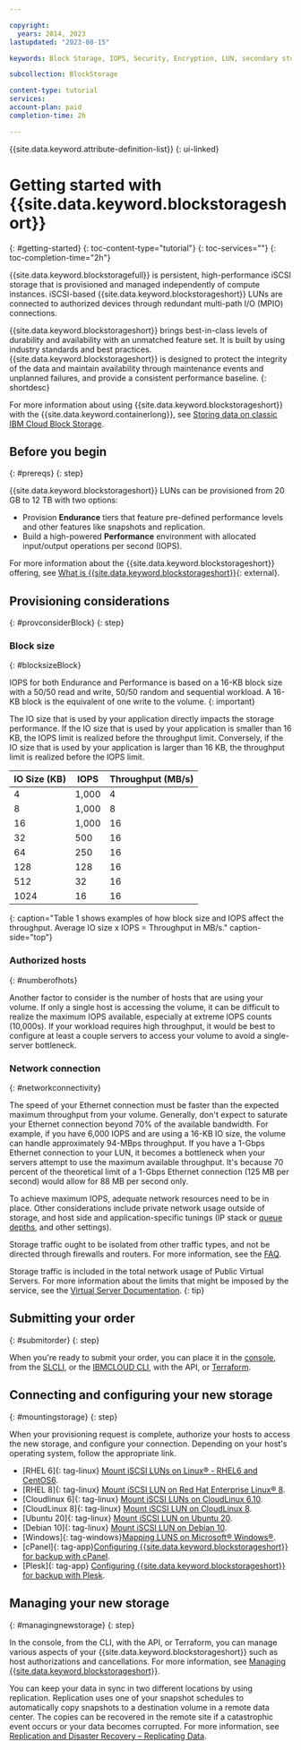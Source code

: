 ```yaml
---

copyright:
  years: 2014, 2023
lastupdated: "2023-08-15"

keywords: Block Storage, IOPS, Security, Encryption, LUN, secondary storage, mount storage, provision storage, ISCSI, MPIO, redundant

subcollection: BlockStorage

content-type: tutorial
services:
account-plan: paid
completion-time: 2h

---
```

{{site.data.keyword.attribute-definition-list}}
{: ui-linked}

# Getting started with {{site.data.keyword.blockstorageshort}}
{: #getting-started}
{: toc-content-type="tutorial"}
{: toc-services=""}
{: toc-completion-time="2h"}

{{site.data.keyword.blockstoragefull}} is persistent, high-performance iSCSI storage that is provisioned and managed independently of compute instances. iSCSI-based {{site.data.keyword.blockstorageshort}} LUNs are connected to authorized devices through redundant multi-path I/O (MPIO) connections.

{{site.data.keyword.blockstorageshort}} brings best-in-class levels of durability and availability with an unmatched feature set. It is built by using industry standards and best practices. {{site.data.keyword.blockstorageshort}} is designed to protect the integrity of the data and maintain availability through maintenance events and unplanned failures, and provide a consistent performance baseline.
{: shortdesc}

For more information about using {{site.data.keyword.blockstorageshort}} with the {{site.data.keyword.containerlong}}, see [Storing data on classic IBM Cloud Block Storage](/docs/containers?topic=containers-block_storage).

## Before you begin
{: #prereqs}
{: step}

{{site.data.keyword.blockstorageshort}} LUNs can be provisioned from 20 GB to 12 TB with two options:
- Provision **Endurance** tiers that feature pre-defined performance levels and other features like snapshots and replication.
- Build a high-powered **Performance** environment with allocated input/output operations per second (IOPS).

For more information about the {{site.data.keyword.blockstorageshort}} offering, see [What is {{site.data.keyword.blockstorageshort}}](https://www.ibm.com/cloud/block-storage){: external}.

## Provisioning considerations
{: #provconsiderBlock}
{: step}

### Block size
{: #blocksizeBlock}

IOPS for both Endurance and Performance is based on a 16-KB block size with a 50/50 read and write, 50/50 random and sequential workload. A 16-KB block is the equivalent of one write to the volume.
{: important}

The IO size that is used by your application directly impacts the storage performance. If the IO size that is used by your application is smaller than 16 KB, the IOPS limit is realized before the throughput limit. Conversely, if the IO size that is used by your application is larger than 16 KB, the throughput limit is realized before the IOPS limit.

| IO Size (KB) | IOPS | Throughput (MB/s) |
|-----|-----|-----|
| 4 | 1,000 | 4 |
| 8 | 1,000 | 8 |
| 16 | 1,000 | 16 |
| 32 | 500 | 16 |
| 64 | 250 | 16 |
| 128 | 128 | 16 |
| 512 | 32 | 16 |
| 1024 | 16 | 16 |
{: caption="Table 1 shows examples of how block size and IOPS affect the throughput. Average IO size x IOPS = Throughput in MB/s." caption-side="top"}

### Authorized hosts
{: #numberofhots}

Another factor to consider is the number of hosts that are using your volume. If only a single host is accessing the volume, it can be difficult to realize the maximum IOPS available, especially at extreme IOPS counts (10,000s). If your workload requires high throughput, it would be best to configure at least a couple servers to access your volume to avoid a single-server bottleneck.

### Network connection
{: #networkconnectivity}

The speed of your Ethernet connection must be faster than the expected maximum throughput from your volume. Generally, don't expect to saturate your Ethernet connection beyond 70% of the available bandwidth. For example, if you have 6,000 IOPS and are using a 16-KB IO size, the volume can handle approximately 94-MBps throughput. If you have a 1-Gbps Ethernet connection to your LUN, it becomes a bottleneck when your servers attempt to use the maximum available throughput. It's because 70 percent of the theoretical limit of a 1-Gbps Ethernet connection (125 MB per second) would allow for 88 MB per second only.

To achieve maximum IOPS, adequate network resources need to be in place. Other considerations include private network usage outside of storage, and host side and application-specific tunings (IP stack or [queue depths](/docs/BlockStorage?topic=BlockStorage-hostqueuesettings), and other settings).

Storage traffic ought to be isolated from other traffic types, and not be directed through firewalls and routers. For more information, see the [FAQ](/docs/BlockStorage?topic=BlockStorage-block-storage-faqs#isolatedstoragetraffic).

Storage traffic is included in the total network usage of Public Virtual Servers. For more information about the limits that might be imposed by the service, see the [Virtual Server Documentation](/docs/virtual-servers?topic=virtual-servers-about-virtual-servers).
{: tip}

## Submitting your order
{: #submitorder}
{: step}

When you're ready to submit your order, you can place it in the [console](/docs/BlockStorage?topic=BlockStorage-orderingBlockStorage#orderingthroughConsole), from the [SLCLI](/docs/BlockStorage?topic=BlockStorage-orderingBlockStorage#orderingthroughCLI), or the [IBMCLOUD CLI](/docs/cli?topic=cli-sl-block-storage#sl_block_volume_order), with the API, or [Terraform](/docs/BlockStorage?topic=BlockStorage-orderingBlockStorage#orderingthroughTerraform).

## Connecting and configuring your new storage
{: #mountingstorage}
{: step}

When your provisioning request is complete, authorize your hosts to access the new storage, and configure your connection. Depending on your host's operating system, follow the appropriate link.
- [RHEL 6]{: tag-linux} [Mount iSCSI LUNs on Linux&reg; - RHEL6 and CentOS6](/docs/BlockStorage?topic=BlockStorage-mountingLinux).
- [RHEL 8]{: tag-linux} [Mount iSCSI LUN on Red Hat Enterprise Linux&reg; 8](/docs/BlockStorage?topic=BlockStorage-mountingRHEL8).
- [Cloudlinux 6]{: tag-linux} [Mount iSCSI LUNs on CloudLinux 6.10](/docs/BlockStorage?topic=BlockStorage-mountingCloudLinux).
- [CloudLinux 8]{: tag-linux} [Mount iSCSI LUN on CloudLinux 8](/docs/BlockStorage?topic=BlockStorage-mountingCloudLin8).
- [Ubuntu 20]{: tag-linux} [Mount iSCSI LUN on Ubuntu 20](/docs/BlockStorage?topic=BlockStorage-mountingUbu20).
- [Debian 10]{: tag-linux} [Mount iSCSI LUN on Debian 10](/docs/BlockStorage?topic=BlockStorage-mountingdebian10).
- [Windows]{: tag-windows}[Mapping LUNS on Microsoft&reg; Windows&reg;](/docs/BlockStorage?topic=BlockStorage-mountingWindows).
- [cPanel]{: tag-app}[Configuring {{site.data.keyword.blockstorageshort}} for backup with cPanel](/docs/BlockStorage?topic=BlockStorage-cPanelBackups).
- [Plesk]{: tag-app} [Configuring {{site.data.keyword.blockstorageshort}} for backup with Plesk](/docs/BlockStorage?topic=BlockStorage-PleskBackups).

## Managing your new storage
{: #managingnewstorage}
{: step}

In the console, from the CLI, with the API, or Terraform, you can manage various aspects of your {{site.data.keyword.blockstorageshort}} such as host authorizations and cancellations. For more information, see [Managing {{site.data.keyword.blockstorageshort}}](/docs/BlockStorage?topic=BlockStorage-managingstorage).

You can keep your data in sync in two different locations by using replication. Replication uses one of your snapshot schedules to automatically copy snapshots to a destination volume in a remote data center. The copies can be recovered in the remote site if a catastrophic event occurs or your data becomes corrupted. For more information, see [Replication and Disaster Recovery – Replicating Data](/docs/BlockStorage?topic=BlockStorage-replication&interface=ui).

